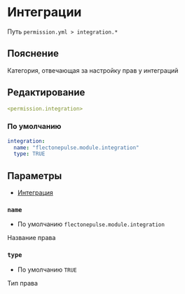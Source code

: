 # Интеграции
Путь `permission.yml > integration.*`

## Пояснение
Категория, отвечающая за настройку прав у интеграций

## Редактирование
```yaml
<permission.integration>
```

### По умолчанию
```yaml
integration:
  name: "flectonepulse.module.integration"
  type: TRUE
```

## Параметры

- [Интеграция](/ru/integration/)

### `name`
- По умолчанию `flectonepulse.module.integration`

Название права

### `type`
- По умолчанию `TRUE`

Тип права

<!--@include: @/ru/parts/permission.md-->

